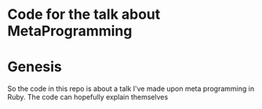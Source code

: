 Code for the talk about MetaProgramming
====================================

# Genesis

So the code in this repo is about a talk I've made upon meta programming in
Ruby. The code can hopefully explain themselves 
